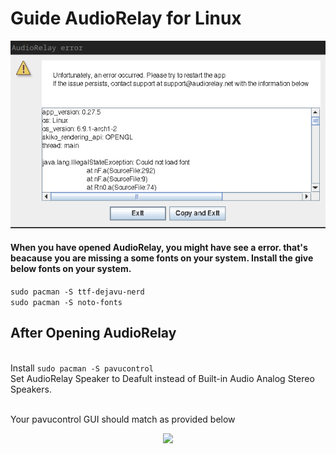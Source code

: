 # Guide AudioRelay for Linux
<div style="text-align:center"><img src="https://raw.githubusercontent.com/kamlendras/Guide-AudioRelay-for-Linux/main/AudioRelay_error.png"/></a></div>

#### When you  have opened AudioRelay, you might have see a error. that's beacause you are missing a some fonts on your system. Install the give below fonts on your system. <br />
```sudo pacman -S ttf-dejavu-nerd``` <br />
```sudo pacman -S noto-fonts``` <br />

## After Opening AudioRelay 
<br />Install ```sudo pacman -S pavucontrol```
<br />Set AudioRelay Speaker to Deafult instead of Built-in Audio Analog Stereo Speakers.

<br />Your pavucontrol GUI should match as provided below 
<div style="text-align:center">
<a href="https://raw.githubusercontent.com/kamlendras/Guide-AudioRelay-for-Linux/main/audio_controls.png"><img src="https://raw.githubusercontent.com/kamlendras/Guide-AudioRelay-for-Linux/main/audio_controls.png"/></a>
</div>



